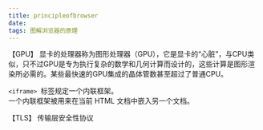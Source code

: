 ```yaml
---
title: principleofbrowser
date: 
tags: 图解浏览器的原理
---
```


【GPU】
显卡的处理器称为图形处理器（GPU），它是显卡的“心脏”，与CPU类似，只不过GPU是专为执行复杂的数学和几何计算而设计的，这些计算是图形渲染所必需的。某些最快速的GPU集成的晶体管数甚至超过了普通CPU。

`<iframe> `标签规定一个内联框架。  
一个内联框架被用来在当前 HTML 文档中嵌入另一个文档。

【TLS】
传输层安全性协议